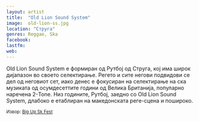 ```yaml
---
layout: artist
title:  "Old Lion Sound System"
image:  old-lion-ss.jpg
location: "Струга"
genres: Reggae, Ska
facebook:
lastfm:
web: 
---
```


Old Lion Sound System е формиран од Рутбој од Струга, кој има широк дијапазон во своето селектирање. Регето и сите 
негови подвидови се дел од неговиот сет, иако денес е фокусиран на селектирање на ска музиката од осумдесеттите години 
од Велика Британија, популарно наречена 2-Tone. Низ годините, Рутбој, заедно со Old Lion Sound System, длабоко е 
етаблиран на македонската реге-сцена и пошироко.

<small>Извор: [Big Up Sk Fest](http://www.bigupsk.mk/)</small>
